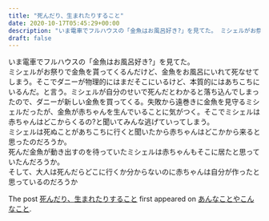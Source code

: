 ```yaml
---
title: "死んだり、生まれたりすること"
date: 2020-10-17T05:45:29+00:00
description: "いま電車でフルハウスの「金魚はお風呂好き?」を見てた。 ミシェルがお祭りで金魚を貰ってくるんだけど、金魚をお風呂にいれて死なせてしまう。そこでダニーが物理的にはまだそこにいるけど、本質的にはあちこちにいるんだ。と言う。ミ ..."
draft: false
---
```


いま電車でフルハウスの「金魚はお風呂好き?」を見てた。  
ミシェルがお祭りで金魚を貰ってくるんだけど、金魚をお風呂にいれて死なせてしまう。そこでダニーが物理的にはまだそこにいるけど、本質的にはあちこちにいるんだ。と言う。ミシェルが自分のせいで死んだとわかると落ち込んでしまったので、ダニーが新しい金魚を買ってくる。失敗から遠巻きに金魚を見守るミシェルだったが、金魚が赤ちゃんを生んでいることに気がつく。そこでミシェルは赤ちゃんはどこからくるの?と聞いてみんな逃げていってしまう。  
ミシェルは死ぬことがあちこちに行くと聞いたから赤ちゃんはどこかから来ると思ったのだろうか。  
死んだ金魚が動き出すのを待っていたミシェルは赤ちゃんもそこに居たと思っていたんだろうか。  
そして、大人は死んだらどこに行くか分からないのに赤ちゃんは自分が作ったと思っているのだろうか

The post [死んだり、生まれたりすること](https://blog.cfw4.tokyo/wordpress/1059/) first appeared on [あんなことやこんなこと](https://blog.cfw4.tokyo).